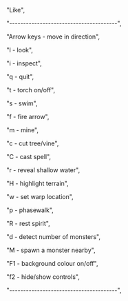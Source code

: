 &nbsp;           "Like",

&nbsp;           "---------------------------------------",

&nbsp;           "Arrow keys  - move in direction",

&nbsp;           "l  - look",

&nbsp;           "i  - inspect",

&nbsp;           "q  - quit",

&nbsp;           "t  - torch on/off",

&nbsp;           "s  - swim",

&nbsp;           "f  - fire arrow",

&nbsp;           "m  - mine",

&nbsp;           "c  - cut tree/vine",

&nbsp;           "C  - cast spell",

&nbsp;           "r  - reveal shallow water",

&nbsp;           "H  - highlight terrain",

&nbsp;           "w  - set warp location",

&nbsp;           "p  - phasewalk",



&nbsp;           "R  - rest spirit",

&nbsp;           "d  - detect number of monsters",

&nbsp;           "M  - spawn a monster nearby",

&nbsp;           "F1 - background colour on/off",

&nbsp;           "f2 - hide/show controls",

&nbsp;           "---------------------------------------",

